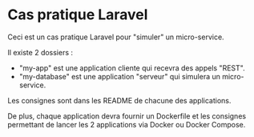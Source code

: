 # Cas pratique Laravel

Ceci est un cas pratique Laravel pour "simuler" un micro-service.

Il existe 2 dossiers :
* "my-app" est une application cliente qui recevra des appels "REST".
* "my-database" est une application "serveur" qui simulera un micro-service.

Les consignes sont dans les README de chacune des applications.

De plus, chaque application devra fournir un Dockerfile et les consignes permettant de lancer les 2 applications via Docker ou Docker Compose.
